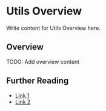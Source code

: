 # Utils Overview

Write content for Utils Overview here.

## Overview

TODO: Add overview content

## Further Reading

- [Link 1](...)
- [Link 2](...)
